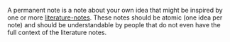 A permanent note is a note about your own idea that might be inspired by one or more [literature-notes](literature-notes.md). These notes should be atomic (one idea per note) and should be understandable by people that do not even have the full context of the literature notes. 
